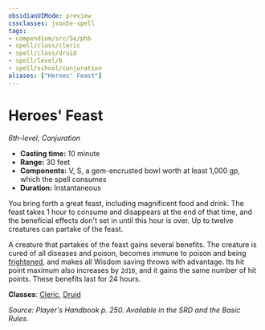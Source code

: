 ```yaml
---
obsidianUIMode: preview
cssclasses: json5e-spell
tags:
- compendium/src/5e/phb
- spell/class/cleric
- spell/class/druid
- spell/level/6
- spell/school/conjuration
aliases: ["Heroes' Feast"]
---
```

# Heroes' Feast
*6th-level, Conjuration*  

- **Casting time:** 10 minute
- **Range:** 30 feet
- **Components:** V, S, a gem-encrusted bowl worth at least 1,000 gp, which the spell consumes
- **Duration:** Instantaneous

You bring forth a great feast, including magnificent food and drink. The feast takes 1 hour to consume and disappears at the end of that time, and the beneficial effects don't set in until this hour is over. Up to twelve creatures can partake of the feast.

A creature that partakes of the feast gains several benefits. The creature is cured of all diseases and poison, becomes immune to poison and being [frightened](rules/conditions.md#frightened), and makes all Wisdom saving throws with advantage. Its hit point maximum also increases by `2d10`, and it gains the same number of hit points. These benefits last for 24 hours.

**Classes**: [Cleric](compendium/classes/cleric.md), [Druid](compendium/classes/druid.md)

*Source: Player's Handbook p. 250. Available in the SRD and the Basic Rules.*